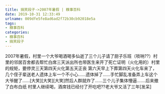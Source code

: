 ```yaml
---
title: 搞笑段子->2007年暑假 | 糗事百科
date: 2019-10-31 12:33:49
urlname: 009dfe5fe8ad6ad2f72b30cb92018e5a
tags: 
- 糗事百科
categories:
- 糗事百科
- 搞笑段子
---
```

2007年暑假，村里一个大爷喝酒喝多仙逝了三个儿子请了厨子乐班（唢呐??）村里的邻居百舍都去帮忙白席三天派出所也带医生来开了死亡证明（火化用的）村里的规矩，要停灵三天第四天火化第五天正丧 第六天早上下葬第四天火化车来了，几个侄子辈送老人遗体上车一个不小心......遗体掉了……手忙脚乱准备弄上车这个大爷醒了……[大笑][大笑][大笑]然后人群就炸了……三个儿子集体懵逼.......后来撤了白布白纸 村里人继续喝，酒席钱已经付了开吃吧??老大爷又活了三年[发呆]


